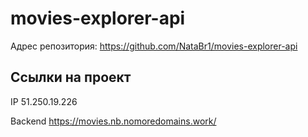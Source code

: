 # movies-explorer-api

Адрес репозитория: https://github.com/NataBr1/movies-explorer-api

## Ссылки на проект

IP 51.250.19.226

Backend https://movies.nb.nomoredomains.work/
